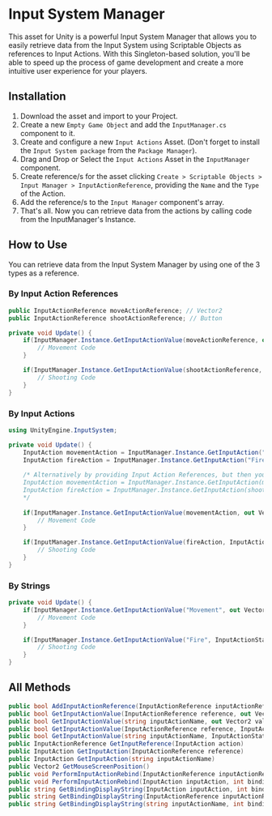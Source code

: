 # Input System Manager

This asset for Unity is a powerful Input System Manager that allows you to easily retrieve data from the Input System using Scriptable Objects as references to Input Actions. With this Singleton-based solution, you'll be able to speed up the process of game development and create a more intuitive user experience for your players. 

## Installation
1. Download the asset and import to your Project.
2. Create a new `Empty Game Object` and add the `InputManager.cs` component to it.
3. Create and configure a new `Input Actions` Asset. (Don't forget to install the `Input System package` from the `Package Manager`).
4. Drag and Drop or Select the `Input Actions` Asset in the `InputManager` component.
5. Create reference/s for the asset clicking `Create > Scriptable Objects > Input Manager > InputActionReference`, providing the `Name` and the `Type` of the Action.
6. Add the reference/s to the `Input Manager` component's array.
7. That's all. Now you can retrieve data from the actions by calling code from the InputManager's Instance.

## How to Use
You can retrieve data from the Input System Manager by using one of the 3 types as a reference.
### By Input Action References
```csharp
public InputActionReference moveActionReference; // Vector2
public InputActionReference shootActionReference; // Button

private void Update() {
    if(InputManager.Instance.GetInputActionValue(moveActionReference, out Vector2 moveInputValue)) {
        // Movement Code
    }

    if(InputManager.Instance.GetInputActionValue(shootActionReference, InputActionState.WasPressedThisFrame)) {
        // Shooting Code
    }
}
```
### By Input Actions
```csharp
using UnityEngine.InputSystem;

private void Update() {
    InputAction movementAction = InputManager.Instance.GetInputAction("Movement");
    InputAction fireAction = InputManager.Instance.GetInputAction("Fire");
    
    /* Alternatively by providing Input Action References, but then you could just use the Input Action References itself...
    InputAction movementAction = InputManager.Instance.GetInputAction(moveActionReference);
    InputAction fireAction = InputManager.Instance.GetInputAction(shootActionReference);
    */
    
    if(InputManager.Instance.GetInputActionValue(movementAction, out Vector2 moveInputValue)) {
        // Movement Code
    }

    if(InputManager.Instance.GetInputActionValue(fireAction, InputActionState.WasPressedThisFrame)) {
        // Shooting Code
    }
}
```
### By Strings
```csharp
private void Update() {
    if(InputManager.Instance.GetInputActionValue("Movement", out Vector2 moveInputValue)) {
        // Movement Code
    }

    if(InputManager.Instance.GetInputActionValue("Fire", InputActionState.WasPressedThisFrame)) {
        // Shooting Code
    }
}
```

## All Methods
```csharp
public bool AddInputActionReference(InputActionReference inputActionReference)
public bool GetInputActionValue(InputActionReference reference, out Vector2 value)
public bool GetInputActionValue(string inputActionName, out Vector2 value)
public bool GetInputActionValue(InputActionReference reference, InputActionState inputActionState)
public bool GetInputActionValue(string inputActionName, InputActionState inputActionState)
public InputActionReference GetInputReference(InputAction action)
public InputAction GetInputAction(InputActionReference reference)
public InputAction GetInputAction(string inputActionName)
public Vector2 GetMouseScreenPosition()
public void PerformInputActionRebind(InputActionReference inputActionReference, int bindingIndex)
public void PerformInputActionRebind(InputAction inputAction, int bindingIndex)
public string GetBindingDisplayString(InputAction inputAction, int bindingIndex)
public string GetBindingDisplayString(InputActionReference inputActionReference, int bindingIndex)
public string GetBindingDisplayString(string inputActionName, int bindingIndex)
```
